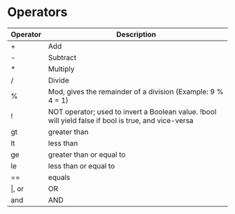 # Operators

| Operator | Description                                                  |
| -------- | ------------------------------------------------------------ |
| +        | Add                                                          |
| -        | Subtract                                                     |
| *        | Multiply                                                     |
| /        | Divide                                                       |
| %        | Mod, gives the remainder of a division (Example: 9 % 4 = 1)  |
| !        | NOT operator; used to invert a Boolean value.  !bool will yield false if bool is true, and vice-versa |
| gt       | greater than                                                 |
| lt       | less than                                                    |
| ge       | greater than or equal to                                     |
| le       | less than or equal to                                        |
| ==       | equals                                                       |
| \|, or   | OR                                                           |
| and      | AND                                                          |
